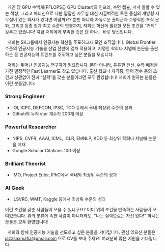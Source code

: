 &nbsp;&nbsp;개인 당 GPU 수백개(PFLOPS급 GPU Cluster)의 인프라, 수면 캡슐, 서서 일할 수 있는 책상, 그리고 파티션으로 나뉜 답답한 사무실 대신 시끌벅적한 토론 중심의 개방형 사무실이 있는 회사가 있다면 어떨까요? 뿐만 아니라 자유로운 출퇴근과 수평적인 조직 문화, 그리고 동종 업계 최고 수준의 연봉까지, 저희는 혁신에 필요한 모든 조건을 "거의" 갖추고 있습니다! 지금 저희에게 부족한 것은 단 하나... 바로 당신입니다.

&nbsp;&nbsp;저희는 SK그룹에서 인공지능 혁신을 주도하고자 모인 조직입니다. Global Frontier 수준의 인공지능 기술을 산업 전반에 걸쳐 적용하고, 저명한 학회나 저널에 논문을 출판하는 등 인공지능의 트렌드를 주도하고 싶은 분들을 모십니다.

&nbsp;&nbsp;저희는 뛰어난 인공지능 연구자가 필요합니다. 뿐만 아니라, 튼튼한 전산, 수학 배경을 가진 열정적인 Fast Learner도 찾고 있습니다. 출신 학교나 자격증, 영어 점수 등의 조건과 상관없이 진짜 “실력”을 갖춘 분들이라면 모두 환영합니다! 저희가 원하는 분들은 이런 분들입니다:

### Strong Engineer
 - IOI, ICPC, DEFCON, IPSC, TCO 등에서 국내 최상위 수준의 성과
 - Github의 누적 star 개수가 200개 이상

### Powerful Researcher
 - NIPS, CVPR, AAAI, ICML, ICLR, EMNLP, KDD 등 최상위 학회나 저널에 논문을 게재
 - Google Scholar Citations 100 이상

### Brilliant Theorist
 - IMO, Project Euler, IPhO에서 국내외 최상위 수준의 성과

### AI Geek
 - ILSVRC, WMT, Kaggle 등에서 최상위 수준의 성과

이런 조건을 갖춘 사람들이 모을 수 있냐구요? 이미 위의 조건을 만족하는 사람들이 모여있습니다. 위의 분류에 속한 사람이 아니더라도, "나는 실력으로는 자신 있다!" 하시는 분들은 모두 환영입니다!

&nbsp;&nbsp;저희와 함께 인공지능 기술을 선도하고 싶은 분들을 기다립니다. 관심 있으신 분들은 jazzsaxmafia@gmail.com 으로 CV를 보내 주세요! 여러분의 많은 지원을 기다립니다.
